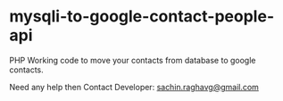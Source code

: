# mysqli-to-google-contact-people-api
PHP Working code to move your contacts from database to google contacts.


Need any help then Contact Developer:
sachin.raghavg@gmail.com
